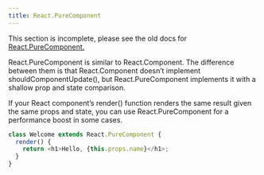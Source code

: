 ```yaml
---
title: React.PureComponent
---
```


<Wip>

This section is incomplete, please see the old docs for [React.PureComponent.](https://reactjs.org/docs/react-api.html#reactpurecomponent)

</Wip>


<Intro>

React.PureComponent is similar to React.Component. The difference between them is that React.Component doesn’t implement shouldComponentUpdate(), but React.PureComponent implements it with a shallow prop and state comparison.

If your React component’s render() function renders the same result given the same props and state, you can use React.PureComponent for a performance boost in some cases.

```js
class Welcome extends React.PureComponent {
  render() {
    return <h1>Hello, {this.props.name}</h1>;
  }
}
```

</Intro>

<InlineToc />
